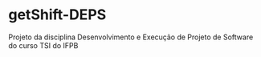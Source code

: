 # getShift-DEPS

Projeto da disciplina Desenvolvimento e Execução de Projeto de Software do curso TSI do IFPB
